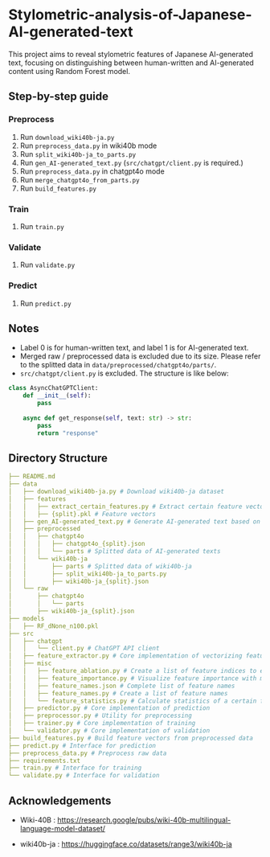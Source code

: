 # Stylometric-analysis-of-Japanese-AI-generated-text
This project aims to reveal stylometric features of Japanese AI-generated text, focusing on distinguishing between human-written and AI-generated content using Random Forest model.

## Step-by-step guide
### Preprocess
1. Run `download_wiki40b-ja.py`
2. Run `preprocess_data.py` in wiki40b mode
3. Run `split_wiki40b-ja_to_parts.py`
4. Run `gen_AI-generated_text.py`
(`src/chatgpt/client.py` is required.)
5. Run `preprocess_data.py` in chatgpt4o mode
6. Run `merge_chatgpt4o_from_parts.py`
7. Run `build_features.py`

### Train
1. Run `train.py`

### Validate
1. Run `validate.py`

### Predict
1. Run `predict.py`

## Notes
- Label 0 is for human-written text, and label 1 is for AI-generated text.
- Merged raw / preprocessed data is excluded due to its size. Please refer to the splitted data in `data/preprocessed/chatgpt4o/parts/`.
- `src/chatgpt/client.py` is excluded. The structure is like below:
```python
class AsyncChatGPTClient:
    def __init__(self):
        pass
        
    async def get_response(self, text: str) -> str:
        pass
        return "response"
```

## Directory Structure
```yaml
├── README.md
├── data
│   ├── download_wiki40b-ja.py # Download wiki40b-ja dataset
│   ├── features
│   │   ├── extract_certain_features.py # Extract certain feature vectors for ablation study
│   │   ├── {split}.pkl # Feature vectors
│   ├── gen_AI-generated_text.py # Generate AI-generated text based on preprocessed wiki40b-ja data
│   ├── preprocessed
│   │   ├── chatgpt4o
│   │   │   ├── chatgpt4o_{split}.json
│   │   │   └── parts # Splitted data of AI-generated texts
│   │   └── wiki40b-ja
│   │       ├── parts # Splitted data of wiki40b-ja
│   │       ├── split_wiki40b-ja_to_parts.py
│   │       ├── wiki40b-ja_{split}.json
│   └── raw
│       ├── chatgpt4o
│       │   └── parts 
│       ├── wiki40b-ja_{split}.json
├── models
│   ├── RF_dNone_n100.pkl
├── src
│   ├── chatgpt
│   │   └── client.py # ChatGPT API client
│   ├── feature_extractor.py # Core implementation of vectorizing features
│   ├── misc
│   │   ├── feature_ablation.py # Create a list of feature indices to exclude for ablation study
│   │   ├── feature_importance.py # Visualize feature importance with matplotlib
│   │   ├── feature_names.json # Complete list of feature names
│   │   ├── feature_names.py # Create a list of feature names 
│   │   └── feature_statistics.py # Calculate statistics of a certain feature
│   ├── predictor.py # Core implementation of prediction
│   ├── preprocessor.py # Utility for preprocessing
│   ├── trainer.py # Core implementation of training
│   └── validator.py # Core implementation of validation
├── build_features.py # Build feature vectors from preprocessed data
├── predict.py # Interface for prediction
├── preprocess_data.py # Preprocess raw data
├── requirements.txt
├── train.py # Interface for training
└── validate.py # Interface for validation
```

## Acknowledgements
- Wiki-40B : https://research.google/pubs/wiki-40b-multilingual-language-model-dataset/

- wiki40b-ja : https://huggingface.co/datasets/range3/wiki40b-ja